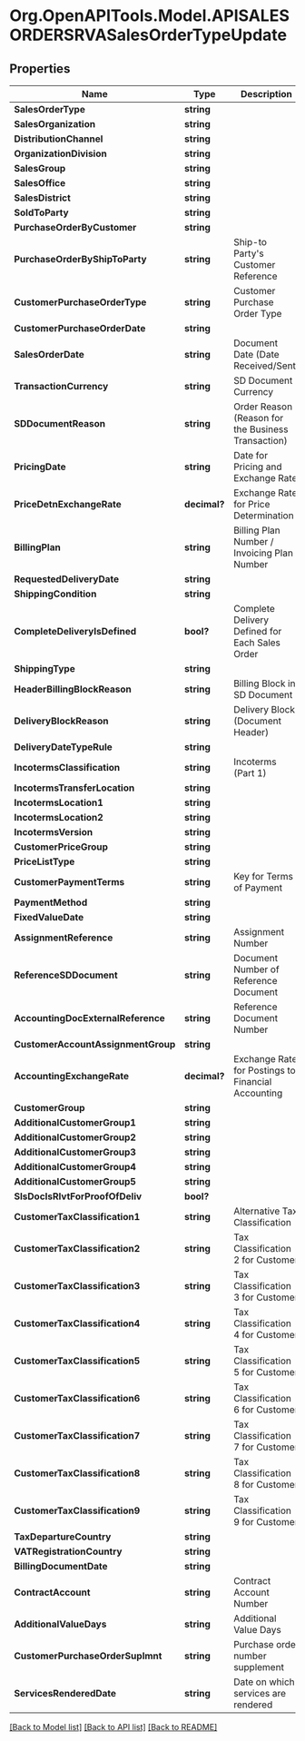 # Org.OpenAPITools.Model.APISALESORDERSRVASalesOrderTypeUpdate

## Properties

Name | Type | Description | Notes
------------ | ------------- | ------------- | -------------
**SalesOrderType** | **string** |  | [optional] 
**SalesOrganization** | **string** |  | [optional] 
**DistributionChannel** | **string** |  | [optional] 
**OrganizationDivision** | **string** |  | [optional] 
**SalesGroup** | **string** |  | [optional] 
**SalesOffice** | **string** |  | [optional] 
**SalesDistrict** | **string** |  | [optional] 
**SoldToParty** | **string** |  | [optional] 
**PurchaseOrderByCustomer** | **string** |  | [optional] 
**PurchaseOrderByShipToParty** | **string** | Ship-to Party&#39;s Customer Reference | [optional] 
**CustomerPurchaseOrderType** | **string** | Customer Purchase Order Type | [optional] 
**CustomerPurchaseOrderDate** | **string** |  | [optional] 
**SalesOrderDate** | **string** | Document Date (Date Received/Sent) | [optional] 
**TransactionCurrency** | **string** | SD Document Currency | [optional] 
**SDDocumentReason** | **string** | Order Reason (Reason for the Business Transaction) | [optional] 
**PricingDate** | **string** | Date for Pricing and Exchange Rate | [optional] 
**PriceDetnExchangeRate** | **decimal?** | Exchange Rate for Price Determination | [optional] 
**BillingPlan** | **string** | Billing Plan Number / Invoicing Plan Number | [optional] 
**RequestedDeliveryDate** | **string** |  | [optional] 
**ShippingCondition** | **string** |  | [optional] 
**CompleteDeliveryIsDefined** | **bool?** | Complete Delivery Defined for Each Sales Order | [optional] 
**ShippingType** | **string** |  | [optional] 
**HeaderBillingBlockReason** | **string** | Billing Block in SD Document | [optional] 
**DeliveryBlockReason** | **string** | Delivery Block (Document Header) | [optional] 
**DeliveryDateTypeRule** | **string** |  | [optional] 
**IncotermsClassification** | **string** | Incoterms (Part 1) | [optional] 
**IncotermsTransferLocation** | **string** |  | [optional] 
**IncotermsLocation1** | **string** |  | [optional] 
**IncotermsLocation2** | **string** |  | [optional] 
**IncotermsVersion** | **string** |  | [optional] 
**CustomerPriceGroup** | **string** |  | [optional] 
**PriceListType** | **string** |  | [optional] 
**CustomerPaymentTerms** | **string** | Key for Terms of Payment | [optional] 
**PaymentMethod** | **string** |  | [optional] 
**FixedValueDate** | **string** |  | [optional] 
**AssignmentReference** | **string** | Assignment Number | [optional] 
**ReferenceSDDocument** | **string** | Document Number of Reference Document | [optional] 
**AccountingDocExternalReference** | **string** | Reference Document Number | [optional] 
**CustomerAccountAssignmentGroup** | **string** |  | [optional] 
**AccountingExchangeRate** | **decimal?** | Exchange Rate for Postings to Financial Accounting | [optional] 
**CustomerGroup** | **string** |  | [optional] 
**AdditionalCustomerGroup1** | **string** |  | [optional] 
**AdditionalCustomerGroup2** | **string** |  | [optional] 
**AdditionalCustomerGroup3** | **string** |  | [optional] 
**AdditionalCustomerGroup4** | **string** |  | [optional] 
**AdditionalCustomerGroup5** | **string** |  | [optional] 
**SlsDocIsRlvtForProofOfDeliv** | **bool?** |  | [optional] 
**CustomerTaxClassification1** | **string** | Alternative Tax Classification | [optional] 
**CustomerTaxClassification2** | **string** | Tax Classification 2 for Customer | [optional] 
**CustomerTaxClassification3** | **string** | Tax Classification 3 for Customer | [optional] 
**CustomerTaxClassification4** | **string** | Tax Classification 4 for Customer | [optional] 
**CustomerTaxClassification5** | **string** | Tax Classification 5 for Customer | [optional] 
**CustomerTaxClassification6** | **string** | Tax Classification 6 for Customer | [optional] 
**CustomerTaxClassification7** | **string** | Tax Classification 7 for Customer | [optional] 
**CustomerTaxClassification8** | **string** | Tax Classification 8 for Customer | [optional] 
**CustomerTaxClassification9** | **string** | Tax Classification 9 for Customer | [optional] 
**TaxDepartureCountry** | **string** |  | [optional] 
**VATRegistrationCountry** | **string** |  | [optional] 
**BillingDocumentDate** | **string** |  | [optional] 
**ContractAccount** | **string** | Contract Account Number | [optional] 
**AdditionalValueDays** | **string** | Additional Value Days | [optional] 
**CustomerPurchaseOrderSuplmnt** | **string** | Purchase order number supplement | [optional] 
**ServicesRenderedDate** | **string** | Date on which services are rendered | [optional] 

[[Back to Model list]](../README.md#documentation-for-models) [[Back to API list]](../README.md#documentation-for-api-endpoints) [[Back to README]](../README.md)

